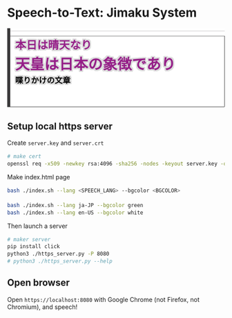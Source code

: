 # Speech-to-Text: Jimaku System

![](img/screenshot.png)

## Setup local https server

Create `server.key` and `server.crt`

```bash
# make cert
openssl req -x509 -newkey rsa:4096 -sha256 -nodes -keyout server.key -out server.crt -subj "/CN=example.com" -days 3650
```

Make index.html page

```bash
bash ./index.sh --lang <SPEECH_LANG> --bgcolor <BGCOLOR>

bash ./index.sh --lang ja-JP --bgcolor green
bash ./index.sh --lang en-US --bgcolor white
```

Then launch a server

```bash
# maker server
pip install click
python3 ./https_server.py -P 8080
# python3 ./https_server.py --help
```

## Open browser

Open `https://localhost:8080` with Google Chrome (not Firefox, not Chromium), and speech!
